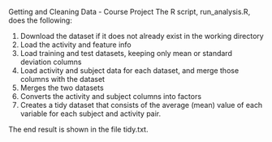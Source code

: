Getting and Cleaning Data - Course Project
The R script, run_analysis.R, does the following:

1. Download the dataset if it does not already exist in the working directory
2. Load the activity and feature info
3. Load training and test datasets, keeping only mean or standard deviation columns
4. Load activity and subject data for each dataset, and merge those columns with the dataset
5. Merges the two datasets
6. Converts the activity and subject columns into factors
7. Creates a tidy dataset that consists of the average (mean) value of each variable for each subject and activity pair.

The end result is shown in the file tidy.txt.